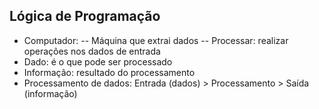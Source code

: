 ## Lógica de Programação
 - Computador:
  -- Máquina que extrai dados
  -- Processar: realizar operações nos dados de entrada
 - Dado: é o que pode ser processado
 - Informação: resultado do processamento
 - Processamento de dados: Entrada (dados) > Processamento > Saída (informação)